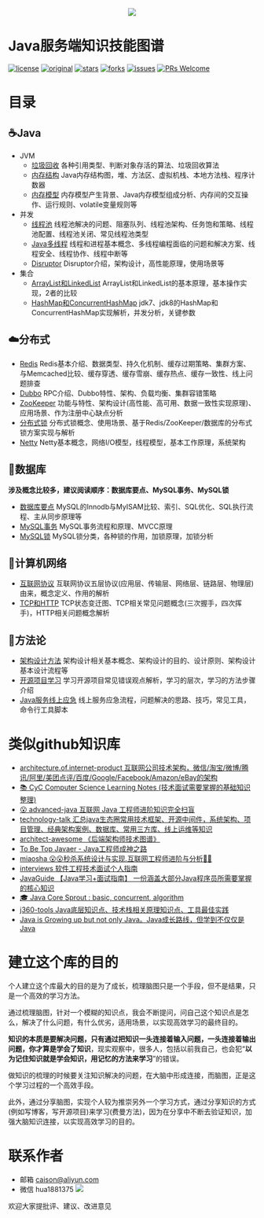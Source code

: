 
<div align="center">
    <img src="/logo/logo.png" >
</div> 

# Java服务端知识技能图谱

[![license](https://img.shields.io/badge/license-Attribution--NonCommercial%204.0%20-brightgreen.svg)](https://github.com/caison/java-knowledge-mind-map/blob/master/LICENSE)
[![original](https://img.shields.io/badge/original-陈彩华-orange.svg)](https://github.com/caison/java-knowledge-mind-map)
[![stars](https://img.shields.io/github/stars/caison/java-knowledge-mind-map.svg)](https://github.com/caison/java-knowledge-mind-map/stargazers)
[![forks](https://img.shields.io/github/forks/caison/java-knowledge-mind-map.svg)](https://github.com/caison/java-knowledge-mind-map/network/members)
[![issues](https://img.shields.io/github/issues/caison/java-knowledge-mind-map.svg)](https://github.com/caison/java-knowledge-mind-map/issues)
[![PRs Welcome](https://img.shields.io/badge/PRs-Welcome-brightgreen.svg)](http://makeapullrequest.com)

# 目录
## ☕Java
* JVM
  * [垃圾回收](/Java/JVM/垃圾回收/)
  各种引用类型、判断对象存活的算法、垃圾回收算法
  * [内存结构](/Java/JVM/内存结构/)
  Java内存结构图，堆、方法区、虚拟机栈、本地方法栈、程序计数器
  * [内存模型](/Java/JVM/内存模型/)
  内存模型产生背景、Java内存模型组成分析、内存间的交互操作、运行规则、volatile变量规则等
* 并发
  * [线程池](/Java/并发/线程池/)
  线程池解决的问题、阻塞队列、线程池架构、任务饱和策略、线程池配置、线程池关闭、常见线程池类型
  * [Java多线程](/Java/并发/Java多线程/)
  线程和进程基本概念、多线程编程面临的问题和解决方案、线程安全、线程协作、线程中断等
  * [Disruptor](/Java/并发/Disruptor/)
  Disruptor介绍，架构设计，高性能原理，使用场景等
* 集合
  * [ArrayList和LinkedList](/Java/集合/ArrayList和LinkedList/)
  ArrayList和LinkedList的基本原理，基本操作实现，2者的比较   
  * [HashMap和ConcurrentHashMap](/Java/集合/HashMap和ConcurrentHashMap/)
  jdk7、jdk8的HashMap和ConcurrentHashMap实现解析，并发分析，关键参数
  
## ☁️分布式
* [Redis](/分布式/Redis/)
Redis基本介绍、数据类型、持久化机制、缓存过期策略、集群方案、与Memcached比较、缓存穿透、缓存雪崩、缓存热点、缓存一致性、线上问题排查
* [Dubbo](/分布式/Dubbo/)
RPC介绍、Dubbo特性、架构、负载均衡、集群容错策略
* [ZooKeeper](/分布式/ZooKeeper/)
功能与特性、架构设计(高性能、高可用、数据一致性实现原理)、应用场景、作为注册中心缺点分析
* [分布式锁](/分布式/分布式锁/)
分布式锁概念、使用场景、基于Redis/ZooKeeper/数据库的分布式锁方案实现与解析
* [Netty](/分布式/Netty/)
Netty基本概念，网络I/O模型，线程模型，基本工作原理，系统架构

## 💾数据库
**涉及概念比较多，建议阅读顺序：数据库要点、MySQL事务、MySQL锁**
* [数据库要点](/数据库/数据库要点/)
MySQL的Innodb与MyISAM比较、索引、SQL优化、SQL执行流程、主从同步原理等
* [MySQL事务](/数据库/MySQL事务/)
MySQL事务流程和原理、MVCC原理
* [MySQL锁](/数据库/MySQL锁/)
MySQL锁分类，各种锁的作用，加锁原理，加锁分析

## 📡计算机网络
* [互联网协议](/计算机网络/互联网协议)
互联网协议五层协议(应用层、传输层、网络层、链路层、物理层)由来，概念定义、作用的解析
* [TCP和HTTP](/计算机网络/TCP和HTTP)
TCP状态变迁图、TCP相关常见问题概念(三次握手，四次挥手)，HTTP相关问题概念解析

## 💪方法论
* [架构设计方法](/方法论/架构设计方法)
架构设计相关基本概念、架构设计的目的、设计原则、架构设计基本设计流程等
* [开源项目学习](/方法论/开源项目学习)
学习开源项目常见错误观点解析，学习的层次，学习的方法步骤介绍
* [Java服务线上应急](/方法论/Java服务线上应急)
线上服务应急流程，问题解决的思路、技巧，常见工具，命令行工具脚本

# 类似github知识库
* [architecture.of.internet-product 互联网公司技术架构，微信/淘宝/微博/腾讯/阿里/美团点评/百度/Google/Facebook/Amazon/eBay的架构](https://github.com/davideuler/architecture.of.internet-product)
* [📚 CyC Computer Science Learning Notes (技术面试需要掌握的基础知识整理)](https://github.com/CyC2018/CS-Notes)
* [😮 advanced-java 互联网 Java 工程师进阶知识完全扫盲](https://github.com/doocs/advanced-java)
* [technology-talk 汇总java生态圈常用技术框架、开源中间件，系统架构、项目管理、经典架构案例、数据库、常用三方库、线上运维等知识](https://github.com/aalansehaiyang/technology-talk)
* [architect-awesome 《后端架构师技术图谱》](https://github.com/xingshaocheng/architect-awesome)
* [To Be Top Javaer - Java工程师成神之路](https://github.com/hollischuang/toBeTopJavaer)
* [miaosha 😮😮秒杀系统设计与实现.互联网工程师进阶与分析🙋🐓](https://github.com/qiurunze123/miaosha)
* [interviews 软件工程技术面试个人指南](https://github.com/kdn251/interviews/blob/master/README-zh-cn.md)
* [JavaGuide 【Java学习+面试指南】 一份涵盖大部分Java程序员所需要掌握的核心知识](https://github.com/Snailclimb/JavaGuide)
* [🎓 Java Core Sprout : basic, concurrent, algorithm](https://github.com/crossoverJie/JCSprout)
* [j360-tools Java底层知识点、技术栈相关原理知识点、工具最佳实践](https://github.com/xuminwlt/j360-tools)
* [Java is Growing up but not only Java。Java成长路线，但学到不仅仅是Java](https://github.com/javagrowing/JGrowing)

# 建立这个库的目的
个人建立这个库最大的目的是为了成长，梳理脑图只是一个手段，但不是结果，只是一个高效的学习方法。

通过梳理脑图，针对一个模糊的知识点，我会不断提问，问自己这个知识点是怎么，解决了什么问题，有什么优劣，适用场景，以实现高效学习的最终目的。

**知识的本质是要解决问题，只有通过把知识一头连接着输入问题，一头连接着输出问题，你才算是学会了知识**，现实观察中，很多人，包括以前我自己，也会犯“**以为记住知识就是学会知识，用记忆的方法来学习**”的错误。

做知识的梳理的时候要关注知识解决的问题，在大脑中形成连接，而脑图，正是这个学习过程的一个高效手段。

此外，通过分享脑图，实现个人较为推崇另外一个学习方式，通过分享知识的方式(例如写博客，写开源项目)来学习(费曼方法)，因为在分享中不断去验证知识，加强大脑知识连接，以实现高效学习的目的。


# 联系作者
* 邮箱 caison@aliyun.com
* 微信 hua1881375
![](https://user-gold-cdn.xitu.io/2019/9/26/16d6c02684adbc37?w=475&h=253&f=png&s=33568)

欢迎大家提批评、建议、改进意见
